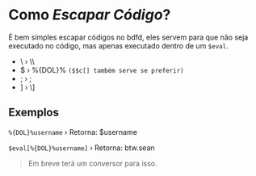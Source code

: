 # Como *Escapar Código*?
É bem simples escapar códigos no bdfd, eles servem para que não seja executado no código, mas apenas executado dentro de um `$eval`.
- \ › \\\
- $ › %{DOL}% `($$c[] também serve se preferir)`
- ; › \;
- ] › \\]

## Exemplos
`%{DOL}%username` › Retorna: $username

`$eval[%{DOL}%username]` › Retorna: btw.sean

> Em breve terá um conversor para isso.

